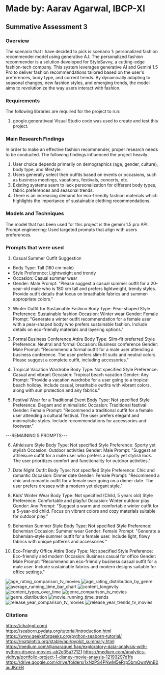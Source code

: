 # Made by: Aarav Agarwal, IBCP-XI
## Summative Assessment 3

### Overview

The scenario that I have decided to pick is scenario 1: personalized fashion recommender model using generative A.I. The personalized fashion recommender is a solution developed for StyleSavvy, a cutting-edge fashion-tech company. This system leverages generative AI and Gemini 1.5 Pro to deliver fashion recommendations tailored based on the user's preferences, body type, and current trends. By dynamically adapting to seasonal changes, new fashion styles, and emerging trends, the model aims to revolutionize the way users interact with fashion. <br/>

### Requirements
The following libraries are required for the project to run:
1. google.generativeai
Visual Studio code was used to create and test this project.
 

### Main Research Findings

In order to make an effective fashion recommender, proper research needs to be conducted. The following findings influenced the project heavily: </br>

1. User choice depends primarily on demographics (age, gender, culture), body type, and lifestyle. </br>
2. Users generally select their outfits based on events or occasions, such as business meetings, vacations, festivals, concerts, etc. </br>
3. Existing systems seem to lack personalization for different body types, fabric preferences and seasonal trends. </br>
4. There is an increasing demand for eco-friendly fashion materials which highlights the importance of sustainable clothing recommendations. </br>


### Models and Techniques 

The model that has been used for this project is the gemini 1.5 pro API. <br/>
Prompt engineering: Used targeted prompts that align with users preferences. <br/>

### Prompts that were used 

1. Casual Summer Outfit Suggestion
- Body Type: Tall (180 cm male)
- Style Preference: Lightweight and trendy
- Occasion: Casual summer wear
- Gender: Male
Prompt:
"Please suggest a casual summer outfit for a 20-year-old male who is 180 cm tall and prefers lightweight, trendy styles. Provide outfit details that focus on breathable fabrics and summer-appropriate colors."

2. Winter Outfit for Sustainable Fashion
Body Type: Pear-shaped
Style Preference: Sustainable fashion
Occasion: Winter wear
Gender: Female
Prompt:
"Generate a winter outfit recommendation for a female user with a pear-shaped body who prefers sustainable fashion. Include details on eco-friendly materials and layering options."

3. Formal Business Conference Attire
Body Type: Slim-fit preferred
Style Preference: Neutral and formal
Occasion: Business conference
Gender: Male
Prompt:
"Recommend a formal outfit for a male user attending a business conference. The user prefers slim-fit suits and neutral colors. Please suggest a complete outfit, including accessories."

4. Tropical Vacation Wardrobe
Body Type: Not specified
Style Preference: Casual and vibrant
Occasion: Tropical beach vacation
Gender: Any
Prompt:
"Provide a vacation wardrobe for a user going to a tropical beach holiday. Include casual, breathable outfits with vibrant colors, along with sun protection and airy fabrics."

5. Festival Wear for a Traditional Event
Body Type: Not specified
Style Preference: Elegant and minimalistic
Occasion: Traditional festival
Gender: Female
Prompt:
"Recommend a traditional outfit for a female user attending a cultural festival. The user prefers elegant and minimalistic styles. Include recommendations for accessories and footwear."

---REMAINING 5 PROMPTS---

6. Athleisure Style
Body Type: Not specified
Style Preference: Sporty yet stylish
Occasion: Outdoor activities
Gender: Male
Prompt:
"Suggest an athleisure outfit for a male user who prefers a sporty yet stylish look. The user prioritizes comfort and functionality for outdoor activities."

7. Date Night Outfit
Body Type: Not specified
Style Preference: Chic and romantic
Occasion: Dinner date
Gender: Female
Prompt:
"Recommend a chic and romantic outfit for a female user going on a dinner date. The user prefers dresses with a modern yet elegant style."

8. Kids’ Winter Wear
Body Type: Not specified (Child, 5 years old)
Style Preference: Comfortable and playful
Occasion: Winter outdoor play
Gender: Any
Prompt:
"Suggest a warm and comfortable winter outfit for a 5-year-old child. Focus on vibrant colors and cozy materials suitable for outdoor play."

9. Bohemian Summer Style
Body Type: Not specified
Style Preference: Bohemian
Occasion: Summer wear
Gender: Female
Prompt:
"Generate a bohemian-style summer outfit for a female user. Include light, flowy fabrics with unique patterns and accessories."

10. Eco-Friendly Office Attire
Body Type: Not specified
Style Preference: Eco-friendly and modern
Occasion: Business casual for office
Gender: Male
Prompt:
"Recommend an eco-friendly business casual outfit for a male user. Include sustainable fabrics and modern designs suitable for office settings."

![age_rating_comparison_tv_movies](https://github.com/user-attachments/assets/dfce6892-d4db-4751-94f0-5804576312f5)
![age_rating_distribution_by_genre](https://github.com/user-attachments/assets/6fa488fd-527f-4000-84e0-1c85c0a268bd)
![average_running_time_bar_chart](https://github.com/user-attachments/assets/2477c958-617a-4541-b6bc-840d2098962c)
![content_longevity](https://github.com/user-attachments/assets/d1546a81-74cd-4b5c-aaf8-25bdc5e55c73)
![content_types_over_time](https://github.com/user-attachments/assets/da478a32-cdbf-47b7-903f-1e336b0c90fb)
![genre_comparison_tv_movies](https://github.com/user-attachments/assets/aacd4bc4-9625-4672-9228-efd4a4435b94)
![genre_distribution](https://github.com/user-attachments/assets/703302ae-e5d4-4c32-8054-c7bdbd024455)
![movie_running_time_trends](https://github.com/user-attachments/assets/8aec0dbd-3a87-467e-b516-d8a6ad95081d)
![release_year_comparison_tv_movies](https://github.com/user-attachments/assets/4864e244-acfd-4828-99e5-60eb6e2a4930)
![release_year_trends_tv_movies](https://github.com/user-attachments/assets/7182dd9f-e633-4d0b-8999-600298fa513f)

### Citations <br/>
https://chatgpt.com/ <br/>
https://seaborn.pydata.org/tutorial/introduction.html <br/>
https://www.geeksforgeeks.org/python-seaborn-tutorial/ <br/>
https://matplotlib.org/stable/api/pyplot_summary.html <br/>
https://medium.com/@anaraquel.fiap/exploratory-data-analysis-with-python-disney-movies-ab2e35a77121 
https://medium.com/analytics-vidhya/portfolio-project-1-disney-movie-anaysis-12190297d1fe
https://drive.google.com/drive/folders/1xNzPS4PNwM5eRrp5bmQwnWnB0auJKnEB

